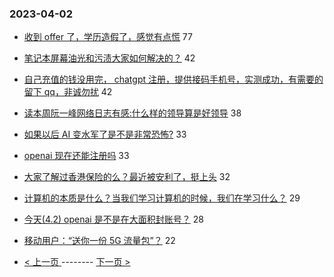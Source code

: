 ### 2023-04-02 
- [收到 offer 了，学历造假了，感觉有点慌](https://www.v2ex.com/t/929198) 77
- [笔记本屏幕油光和污渍大家如何解决的？](https://www.v2ex.com/t/929117) 42
- [自己充值的钱没用完， chatgpt 注册，提供接码手机号，实测成功，有需要的留下 qq，非诚勿扰](https://www.v2ex.com/t/929131) 42
- [读本周阮一峰网络日志有感:什么样的领导算是好领导](https://www.v2ex.com/t/929128) 38
- [如果以后 AI 变水军了是不是非常恐怖?](https://www.v2ex.com/t/929113) 33
- [openai 现在还能注册吗](https://www.v2ex.com/t/929162) 33
- [大家了解过香港保险的么？最近被安利了，挺上头](https://www.v2ex.com/t/929066) 32
- [计算机的本质是什么？当我们学习计算机的时候，我们在学习什么？](https://www.v2ex.com/t/929153) 29
- [今天(4.2) openai 是不是在大面积封账号？](https://www.v2ex.com/t/929132) 28
- [移动用户：“送你一份 5G 流量包”？](https://www.v2ex.com/t/929118) 22 

- [ < 上一页 ](https://github.com/able8/v2ex-hot-record/blob/master/2023-04-01.md) -------- [ 下一页 > ](https://github.com/able8/v2ex-hot-record/blob/master/2023-04-03.md)